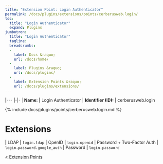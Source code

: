 ```yaml
---
title: "Extension Point: Login Authenticator"
permalink: /docs/plugins/extensions/points/cerberusweb.login/
toc:
  title: "Login Authenticator"
  expand: Plugins
jumbotron:
  title: "Login Authenticator"
  tagline: 
  breadcrumbs:
  -
    label: Docs &raquo;
    url: /docs/home/
  -
    label: Plugins &raquo;
    url: /docs/plugins/
  -
    label: Extension Points &raquo;
    url: /docs/plugins/extensions/
---
```


|---
|-|-
| **Name:** | Login Authenticator
| **Identifier (ID):** | cerberusweb.login

{% include docs/plugins/points/cerberusweb.login.md %}

# Extensions

| LDAP | `login.ldap`
| OpenID | `login.openid`
| Password + Two-Factor Auth | `login.password.google_auth`
| Password | `login.password`

<div class="section-nav">
	<div class="left">
		<a href="/docs/plugins/extensions/#extension-points" class="prev">&lt; Extension Points</a>
	</div>
	<div class="right align-right">
	</div>
</div>
<div class="clear"></div>